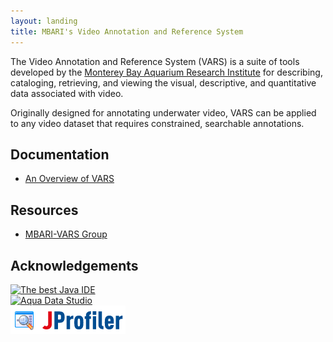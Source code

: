 ```yaml
---
layout: landing
title: MBARI's Video Annotation and Reference System
---
```


The Video Annotation and Reference System (VARS) is a suite of tools developed by the [Monterey Bay Aquarium Research Institute](http://www.mbari.org) for describing, cataloging, retrieving, and viewing the visual, descriptive, and quantitative data associated with video.

Originally designed for annotating underwater video, VARS can be applied to any video dataset that requires constrained, searchable annotations.

## Documentation
- [An Overview of VARS](vars_overview.html)

## Resources
- [MBARI-VARS Group](https://groups.google.com/forum/#!forum/mbari-vars)

## Acknowledgements
<a href="http://www.jetbrains.com/idea/"><img src="http://www.jetbrains.com/idea/opensource/img/banners/idea120x30_white.gif" alt="The best Java IDE" border="0" width="120" height="30" /></a>  
<a href="http://www.aquafold.com"><img src="http://www.aquafold.com/images/s_aquadatastudio_130x34.gif" alt="Aqua Data Studio" width="130" height="34" border="0" /></a>  
<a href="http://www.ej-technologies.com/products/jprofiler/overview.html"><img src="images/jprofiler.gif" alt="JProfiler" border="0" /></a>  